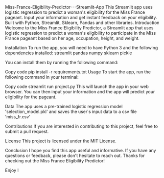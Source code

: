 Miss-France-Eligibility-Predictor---Streamlit-App
This Streamlit app uses logistic regression to predict a woman's eligibility for the Miss France pageant. Input your information and get instant feedback on your eligibility. Built with Python, Streamlit, Sklearn, Pandas and other libraries. Introduction Welcome to the Miss France Eligibility Predictor, a Streamlit app that uses logistic regression to predict a woman's eligibility to participate in the Miss France pageant based on her age, occupation, height, and weight.

Installation
To run the app, you will need to have Python 3 and the following dependencies installed: streamlit pandas numpy sklearn pickle

You can install them by running the following command:

Copy code
pip install -r requirements.txt Usage To start the app, run the following command in your terminal:

Copy code
streamlit run project.py This will launch the app in your web browser. You can then input your information and the app will predict your eligibility for the pageant.

Data
The app uses a pre-trained logistic regression model 'selection_model.pkl' and saves the user's input data to a csv file 'miss_fr.csv'

Contributions
If you are interested in contributing to this project, feel free to submit a pull request.

License
This project is licensed under the MIT License.

Conclusion
I hope you find this app useful and informative. If you have any questions or feedback, please don't hesitate to reach out. Thanks for checking out the Miss France Eligibility Predictor!

Enjoy !